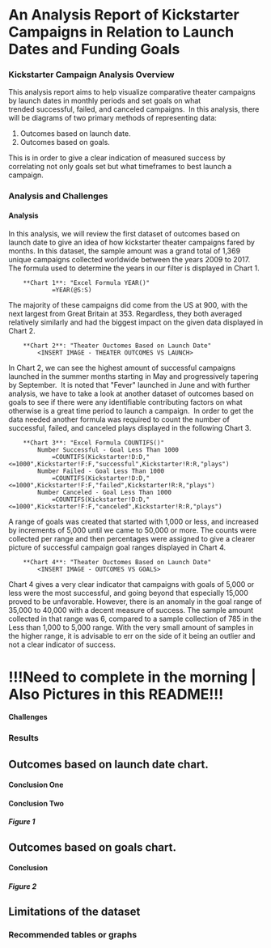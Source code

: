 # An Analysis Report of Kickstarter Campaigns in Relation to Launch Dates and Funding Goals

### Kickstarter Campaign Analysis Overview

This analysis report aims to help visualize comparative theater campaigns by launch dates in monthly periods and set goals on what trended successful, failed, and canceled campaigns.  In this analysis, there will be diagrams of two primary methods of representing data:

1. Outcomes based on launch date.
1. Outcomes based on goals.

This is in order to give a clear indication of measured success by correlating not only goals set but what timeframes to best launch a campaign.

### Analysis and Challenges

#### Analysis

In this analysis, we will review the first dataset of outcomes based on launch date to give an idea of how kickstarter theater campaigns fared by months.  In this dataset, the sample amount was a grand total of 1,369 unique campaigns collected worldwide between the years 2009 to 2017.  The formula used to determine the years in our filter is displayed in Chart 1.

		**Chart 1**: "Excel Formula YEAR()"
				=YEAR(@S:S)

The majority of these campaigns did come from the US at 900, with the next largest from Great Britain at 353.  Regardless, they both averaged relatively similarly and had the biggest impact on the given data displayed in Chart 2.

		**Chart 2**: "Theater Ouctomes Based on Launch Date"
			<INSERT IMAGE - THEATER OUTCOMES VS LAUNCH>

In Chart 2, we can see the highest amount of successful campaigns launched in the summer months starting in May and progressively tapering by September.  It is noted that "Fever" launched in June and with further analysis, we have to take a look at another dataset of outcomes based on goals to see if there were any identifiable contributing factors on what otherwise is a great time period to launch a campaign.  In order to get the data needed another formula was required to count the number of successful, failed, and canceled plays displayed in the following Chart 3.

		**Chart 3**: "Excel Formula COUNTIFS()"
			Number Successful - Goal Less Than 1000
				=COUNTIFS(Kickstarter!D:D,"<=1000",Kickstarter!F:F,"successful",Kickstarter!R:R,"plays")
			Number Failed - Goal Less Than 1000
				=COUNTIFS(Kickstarter!D:D,"<=1000",Kickstarter!F:F,"failed",Kickstarter!R:R,"plays")
			Number Canceled - Goal Less Than 1000
				=COUNTIFS(Kickstarter!D:D,"<=1000",Kickstarter!F:F,"canceled",Kickstarter!R:R,"plays")

A range of goals was created that started with 1,000 or less, and increased by increments of 5,000 until we came to 50,000 or more.  The counts were collected per range and then percentages were assigned to give a clearer picture of successful campaign goal ranges displayed in Chart 4.

		**Chart 4**: "Theater Ouctomes Based on Launch Date"
			<INSERT IMAGE - OUTCOMES VS GOALS>

Chart 4 gives a very clear indicator that campaigns with goals of 5,000 or less were the most successful, and going beyond that especially 15,000 proved to be unfavorable.  However, there is an anomaly in the goal range of 35,000 to 40,000 with a decent measure of success.  The sample amount collected in that range was 6, compared to a sample collection of 785 in the Less than 1,000 to 5,000 range.  With the very small amount of samples in the higher range, it is advisable to err on the side of it being an outlier and not a clear indicator of success.

# !!!Need to complete in the morning | Also Pictures in this README!!!

#### Challenges

### Results

## Outcomes based on launch date chart.

#### Conclusion One
#### Conclusion Two

#### *Figure 1*

## Outcomes based on goals chart.

#### Conclusion

#### *Figure 2*

## Limitations of the dataset
### Recommended tables or graphs

